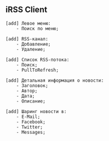## iRSS Client

    [add] Левое меню:
        - Поиск по меню;
    
    [add] RSS-канал:
        - Добавление;
        - Удаление;
    
    [add] Список RSS-потока:
        - Поиск;
        - PullToRefresh;
    
    [add] Детальная информация о новости:
        - Заголовок;
        - Автор;
        - Дата;
        - Описание;

    [add] Шаринг новости в:
        - E-Mail;
        - Facebook;
        - Twitter;
        - Messages;

